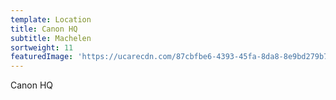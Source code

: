 ```yaml
---
template: Location
title: Canon HQ
subtitle: Machelen
sortweight: 11
featuredImage: 'https://ucarecdn.com/87cbfbe6-4393-45fa-8da8-8e9bd279b731/'
---
```

Canon HQ
